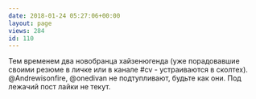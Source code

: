 ```yaml
---
date: 2018-01-24 05:27:06+00:00
layout: page
views: 284
id: 110
---
```


Тем временем два новобранца хайзенюгенда (уже порадовавшие своими резюме в личке или в канале #cv - устраиваются в сколтех). @Andrewisonfire, @onedivan не подтупливают, будьте как они. Под лежачий пост лайки не текут.


